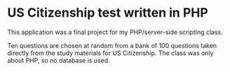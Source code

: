 # US Citizenship test written in PHP

This application was a final project for my PHP/server-side scripting class.

Ten questions are chosen at random from a bank of 100 questions taken directly
from the study materials for US Citizenship. The class was only about PHP,
so no database is used.